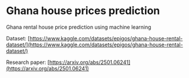 # Ghana house prices prediction

Ghana rental house price prediction using machine learning

Dataset: [https://www.kaggle.com/datasets/epigos/ghana-house-rental-dataset/](https://www.kaggle.com/datasets/epigos/ghana-house-rental-dataset/)

Research paper: [https://arxiv.org/abs/2501.06241](https://arxiv.org/abs/2501.06241)
